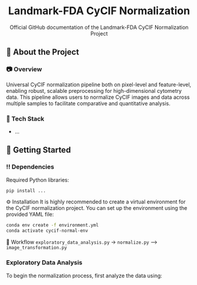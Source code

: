 <div align="center">

  <h1> Landmark-FDA CyCIF Normalization </h1>
  
  <p>
    Official GitHub documentation of the Landmark-FDA CyCIF Normalization Project
  </p>
  
</div>


  

<!-- About the Project -->
## :star2: About the Project


<!-- Screenshots -->
### :camera: Overview

Universal CyCIF normalization pipeline both on pixel-level and feature-level, enabling robust, scalable preprocessing for high-dimensional cytometry data. This pipeline allows users to normalize CyCIF images and data across multiple samples to facilitate comparative and quantitative analysis.


<!-- TechStack -->
### :dart: Tech Stack

<ul>
    <li>...</li>
  
</ul>



<!-- Getting Started -->
## 	:toolbox: Getting Started


<!-- Prerequisites -->
### :bangbang: Dependencies

Required Python libraries:

```bash
pip install ...
```

<!-- Installation -->
:gear: Installation
It is highly recommended to create a virtual environment for the CyCIF normalization project. You can set up the environment using the provided YAML file:

```bash
conda env create -f environment.yml
conda activate cycif-normal-env
```

<!-- Running Tests -->
:test_tube: Workflow
```exploratory_data_analysis.py``` -> ```normalize.py``` --> ```image_transformation.py```

### Exploratory Data Analysis
To begin the normalization process, first analyze the data using:



